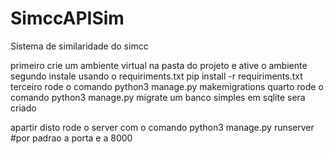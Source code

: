 # SimccAPISim
Sistema de similaridade do simcc 

primeiro crie um ambiente virtual na pasta do projeto e ative o ambiente
segundo instale usando o requiriments.txt  pip install -r requiriments.txt 
terceiro rode o comando python3 manage.py makemigrations
quarto rode o comando python3 manage.py migrate um banco simples em sqlite sera criado

apartir disto rode o server com o comando  python3 manage.py runserver <nome da porta> #por padrao a porta e a 8000
